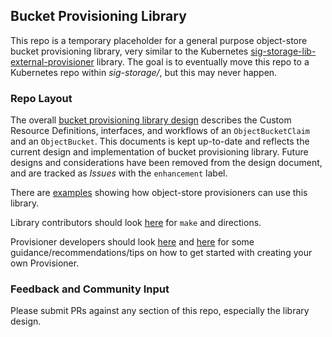 ## Bucket Provisioning Library
This repo is a temporary placeholder for a general purpose object-store bucket provisioning library, very similar to the Kubernetes [sig-storage-lib-external-provisioner](https://github.com/kubernetes-sigs/sig-storage-lib-external-provisioner/blob/master/controller/controller.go) library.
The goal is to eventually move this repo to a Kubernetes repo within _sig-storage/_, but this may never happen.

### Repo Layout
The overall [bucket provisioning library design](https://github.com/kube-object-storage/lib-bucket-provisioner/blob/master/doc/design/object-bucket-lib.md) describes the Custom Resource Definitions, interfaces, and workflows of an `ObjectBucketClaim` and an `ObjectBucket`.
This documents is kept up-to-date and reflects the current design and implementation of bucket provisioning library.
Future designs and considerations have been removed from the design document, and are tracked as _Issues_ with the `enhancement` label.

There are [examples](https://github.com/kube-object-storage/lib-bucket-provisioner/blob/master/doc/examples/) showing how object-store provisioners can use this library.

Library contributors should look [here](https://github.com/kube-object-storage/lib-bucket-provisioner/blob/master/hack/README.md) for `make` and directions.

Provisioner developers should look [here](doc/examples/sample-how-to-write-provisioner.md) and [here](doc/design/object-bucket-lib.md#touch-points) for some guidance/recommendations/tips on how to get started with creating your own Provisioner. 

    
### Feedback and Community Input
Please submit PRs against any section of this repo, especially the library design.
